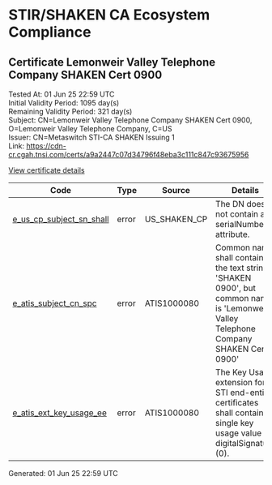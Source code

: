 # STIR/SHAKEN CA Ecosystem Compliance

## Certificate Lemonweir Valley Telephone Company SHAKEN Cert 0900

Tested At: 01 Jun 25 22:59 UTC\
Initial Validity Period: 1095 day(s)\
Remaining Validity Period: 321 day(s)\
Subject: CN=Lemonweir Valley Telephone Company SHAKEN Cert 0900, O=Lemonweir Valley Telephone Company, C=US\
Issuer: CN=Metaswitch STI-CA SHAKEN Issuing 1\
Link: https://cdn-cr.cgah.tnsi.com/certs/a9a2447c07d34796f48eba3c111c847c93675956

[View certificate details](https://x509.io/?cert=MIICfjCCAiWgAwIBAgIQX0BX6cemlpy7UzfDREABQjAKBggqhkjOPQQDAjAtMSswKQYDVQQDDCJNZXRhc3dpdGNoIFNUSS1DQSBTSEFLRU4gSXNzdWluZyAxMB4XDTIzMDQxOTE0MjMwOVoXDTI2MDQxODE0MjMwOVoweDELMAkGA1UEBhMCVVMxKzApBgNVBAoMIkxlbW9ud2VpciBWYWxsZXkgVGVsZXBob25lIENvbXBhbnkxPDA6BgNVBAMMM0xlbW9ud2VpciBWYWxsZXkgVGVsZXBob25lIENvbXBhbnkgU0hBS0VOIENlcnQgMDkwMDBZMBMGByqGSM49AgEGCCqGSM49AwEHA0IABLcycw1CyV6xkqEsh%2B8EQ6nbsoCNdev6gKAlQdRPXgjTi99zrHVSlMdlD041E9SdNRb1GiVNoTnr5uvMv8nyvlWjgdswgdgwDAYDVR0TAQH%2FBAIwADAOBgNVHQ8BAf8EBAMCBeAwFgYIKwYBBQUHARoECjAIoAYWBDA5MDAwRwYDVR0fBEAwPjA8oDqgOIY2aHR0cHM6Ly9hdXRoZW50aWNhdGUtYXBpLmljb25lY3Rpdi5jb20vZG93bmxvYWQvdjEvY3JsMBcGA1UdIAQQMA4wDAYKYIZIAYb%2FCQEBAzAdBgNVHQ4EFgQUrxpPo2i4%2FUL%2BZZtp4oq%2BhW0p4McwHwYDVR0jBBgwFoAUzR6nABAQ2jIdaRo51dJGCyw8h9YwCgYIKoZIzj0EAwIDRwAwRAIgIZyeHs%2FQTsBx8k9CyVUrXfXYTay5%2FmiGo5sH8U1px0kCIGCjZdwBYwVJaDEMfSTJYQEkghlXLYzmu9LFlBgXmZ3q)

| Code | Type | Source | Details |
|------|------|--------|---------|
| [e_us_cp_subject_sn_shall](../../ISSUES/e_us_cp_subject_sn_shall/README.md) | error | US_SHAKEN_CP | The DN does not contain a serialNumber attribute. |
| [e_atis_subject_cn_spc](../../ISSUES/e_atis_subject_cn_spc/README.md) | error | ATIS1000080 | Common name shall contain the text string 'SHAKEN 0900', but common name is 'Lemonweir Valley Telephone Company SHAKEN Cert 0900' |
| [e_atis_ext_key_usage_ee](../../ISSUES/e_atis_ext_key_usage_ee/README.md) | error | ATIS1000080 | The Key Usage extension for STI end-entity certificates shall contain a single key usage value of digitalSignature (0). |


Generated: 01 Jun 25 22:59 UTC